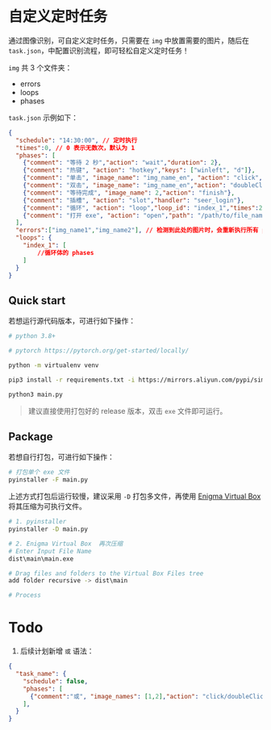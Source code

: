 # 自定义定时任务

通过图像识别，可自定义定时任务，只需要在 `img` 中放置需要的图片，随后在 `task.json`，中配置识别流程，即可轻松自定义定时任务！

`img` 共 3 个文件夹：

- errors
- loops
- phases

`task.json` 示例如下：

```json
{
  "schedule": "14:30:00", // 定时执行
  "times":0, // 0 表示无数次，默认为 1
  "phases": [
    {"comment": "等待 2 秒","action": "wait","duration": 2},
    {"comment": "热键", "action": "hotkey","keys": ["winleft", "d"]},
    {"comment": "单击", "image_name": "img_name_en", "action": "click","times":2},
    {"comment": "双击", "image_name": "img_name_en","action": "doubleClick","times":2},
    {"comment": "等待完成", "image_name": 2,"action": "finish"},
    {"comment": "插槽", "action": "slot","handler": "seer_login"},
    {"comment": "循环", "action": "loop","loop_id": "index_1","times":2}
    {"comment": "打开 exe", "action": "open","path": "/path/to/file_name_reg.*.exe"}
  ],
  "errors":["img_name1","img_name2"], // 检测到此处的图片时，会重新执行所有 phases
  "loops": {
    "index_1": [
        //循环体的 phases
    ]
  }
}

```
## Quick start

若想运行源代码版本，可进行如下操作：

```sh
# python 3.8+

# pytorch https://pytorch.org/get-started/locally/

python -m virtualenv venv

pip3 install -r requirements.txt -i https://mirrors.aliyun.com/pypi/simple/

python3 main.py
```

> 建议直接使用打包好的 release 版本，双击 `exe` 文件即可运行。

## Package

若想自行打包，可进行如下操作：

```sh
# 打包单个 exe 文件
pyinstaller -F main.py
```

上述方式打包后运行较慢，建议采用 `-D` 打包多文件，再使用 [Enigma Virtual Box](https://enigmaprotector.com/en/downloads.html) 将其压缩为可执行文件。

```sh
# 1. pyinstaller
pyinstaller -D main.py

# 2. Enigma Virtual Box  再次压缩
# Enter Input File Name
dist\main\main.exe

# Drag files and folders to the Virtual Box Files tree
add folder recursive -> dist\main

# Process
```

# Todo

1. 后续计划新增 `或` 语法：

```json
{
  "task_name": {
    "schedule": false,
    "phases": [
      {"comment":"或", "image_names": [1,2],"action": "click/doubleClick/move/finish","index": "index_1","times":2}
    ],
  }
}
```